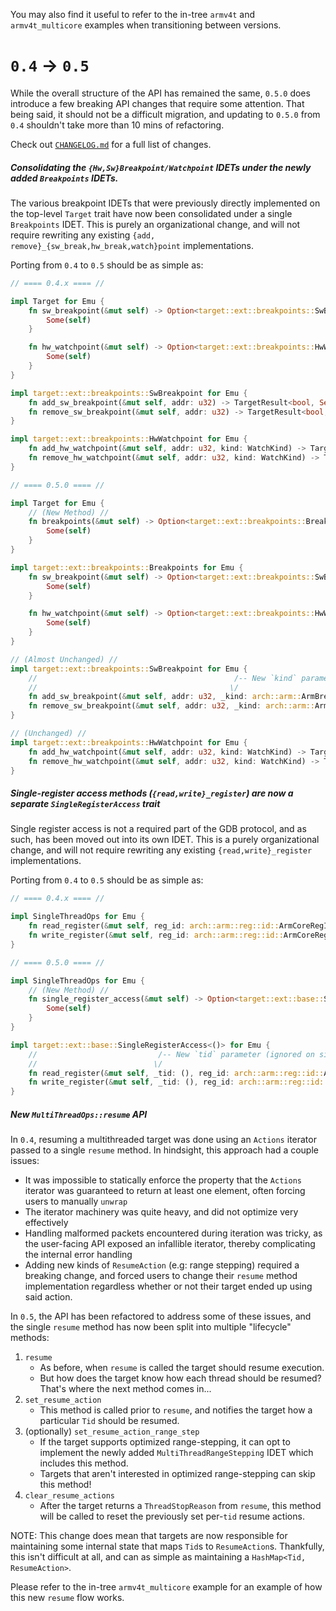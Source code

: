You may also find it useful to refer to the in-tree `armv4t` and `armv4t_multicore` examples when transitioning between versions.

# `0.4` -> `0.5`

While the overall structure of the API has remained the same, `0.5.0` does introduce a few breaking API changes that require some attention. That being said, it should not be a difficult migration, and updating to `0.5.0` from `0.4` shouldn't take more than 10 mins of refactoring.

Check out [`CHANGELOG.md`](../CHANGELOG.md) for a full list of changes.

##### Consolidating the `{Hw,Sw}Breakpoint/Watchpoint` IDETs under the newly added `Breakpoints` IDETs.

The various breakpoint IDETs that were previously directly implemented on the top-level `Target` trait have now been consolidated under a single `Breakpoints` IDET. This is purely an organizational change, and will not require rewriting any existing `{add, remove}_{sw_break,hw_break,watch}point` implementations.

Porting from `0.4` to `0.5` should be as simple as:

```rust
// ==== 0.4.x ==== //

impl Target for Emu {
    fn sw_breakpoint(&mut self) -> Option<target::ext::breakpoints::SwBreakpointOps<Self>> {
        Some(self)
    }

    fn hw_watchpoint(&mut self) -> Option<target::ext::breakpoints::HwWatchpointOps<Self>> {
        Some(self)
    }
}

impl target::ext::breakpoints::SwBreakpoint for Emu {
    fn add_sw_breakpoint(&mut self, addr: u32) -> TargetResult<bool, Self> { ... }
    fn remove_sw_breakpoint(&mut self, addr: u32) -> TargetResult<bool, Self> { ... }
}

impl target::ext::breakpoints::HwWatchpoint for Emu {
    fn add_hw_watchpoint(&mut self, addr: u32, kind: WatchKind) -> TargetResult<bool, Self> { ... }
    fn remove_hw_watchpoint(&mut self, addr: u32, kind: WatchKind) -> TargetResult<bool, Self> { ... }
}

// ==== 0.5.0 ==== //

impl Target for Emu {
    // (New Method) //
    fn breakpoints(&mut self) -> Option<target::ext::breakpoints::BreakpointsOps<Self>> {
        Some(self)
    }
}

impl target::ext::breakpoints::Breakpoints for Emu {
    fn sw_breakpoint(&mut self) -> Option<target::ext::breakpoints::SwBreakpointOps<Self>> {
        Some(self)
    }

    fn hw_watchpoint(&mut self) -> Option<target::ext::breakpoints::HwWatchpointOps<Self>> {
        Some(self)
    }
}

// (Almost Unchanged) // 
impl target::ext::breakpoints::SwBreakpoint for Emu {
    //                                            /-- New `kind` parameter
    //                                           \/
    fn add_sw_breakpoint(&mut self, addr: u32, _kind: arch::arm::ArmBreakpointKind) -> TargetResult<bool, Self> { ... }
    fn remove_sw_breakpoint(&mut self, addr: u32, _kind: arch::arm::ArmBreakpointKind) -> TargetResult<bool, Self> { ... }
}

// (Unchanged) // 
impl target::ext::breakpoints::HwWatchpoint for Emu {
    fn add_hw_watchpoint(&mut self, addr: u32, kind: WatchKind) -> TargetResult<bool, Self> { ... }
    fn remove_hw_watchpoint(&mut self, addr: u32, kind: WatchKind) -> TargetResult<bool, Self> { ... }
}

```

##### Single-register access methods (`{read,write}_register`) are now a separate `SingleRegisterAccess` trait

Single register access is not a required part of the GDB protocol, and as such, has been moved out into its own IDET. This is a purely organizational change, and will not require rewriting any existing `{read,write}_register` implementations.

Porting from `0.4` to `0.5` should be as simple as:

```rust
// ==== 0.4.x ==== //

impl SingleThreadOps for Emu {
    fn read_register(&mut self, reg_id: arch::arm::reg::id::ArmCoreRegId, dst: &mut [u8]) -> TargetResult<(), Self> { ... }
    fn write_register(&mut self, reg_id: arch::arm::reg::id::ArmCoreRegId, val: &[u8]) -> TargetResult<(), Self> { ... }
}

// ==== 0.5.0 ==== //

impl SingleThreadOps for Emu {
    // (New Method) //
    fn single_register_access(&mut self) -> Option<target::ext::base::SingleRegisterAccessOps<(), Self>> {
        Some(self)
    }
}

impl target::ext::base::SingleRegisterAccess<()> for Emu {
    //                           /-- New `tid` parameter (ignored on single-threaded systems)
    //                          \/
    fn read_register(&mut self, _tid: (), reg_id: arch::arm::reg::id::ArmCoreRegId, dst: &mut [u8]) -> TargetResult<(), Self> { ... }
    fn write_register(&mut self, _tid: (), reg_id: arch::arm::reg::id::ArmCoreRegId, val: &[u8]) -> TargetResult<(), Self> { ... }
}
```

##### New `MultiThreadOps::resume` API

In `0.4`, resuming a multithreaded target was done using an `Actions` iterator passed to a single `resume` method. In hindsight, this approach had a couple issues:

- It was impossible to statically enforce the property that the `Actions` iterator was guaranteed to return at least one element, often forcing users to manually `unwrap`
- The iterator machinery was quite heavy, and did not optimize very effectively
- Handling malformed packets encountered during iteration was tricky, as the user-facing API exposed an infallible iterator, thereby complicating the internal error handling
- Adding new kinds of `ResumeAction` (e.g: range stepping) required a breaking change, and forced users to change their `resume` method implementation regardless whether or not their target ended up using said action.

In `0.5`, the API has been refactored to address some of these issues, and the single `resume` method has now been split into multiple "lifecycle" methods:

1. `resume`
    - As before, when `resume` is called the target should resume execution.
    - But how does the target know how each thread should be resumed? That's where the next method comes in...
1. `set_resume_action`
    - This method is called prior to `resume`, and notifies the target how a particular `Tid` should be resumed.
1. (optionally) `set_resume_action_range_step`
    - If the target supports optimized range-stepping, it can opt to implement the newly added `MultiThreadRangeStepping` IDET which includes this method.
    - Targets that aren't interested in optimized range-stepping can skip this method!
1. `clear_resume_actions`
    - After the target returns a `ThreadStopReason` from `resume`, this method will be called to reset the previously set per-`tid` resume actions.

NOTE: This change does mean that targets are now responsible for maintaining some internal state that maps `Tid`s to `ResumeAction`s. Thankfully, this isn't difficult at all, and can as simple as maintaining a `HashMap<Tid, ResumeAction>`.

Please refer to the in-tree `armv4t_multicore` example for an example of how this new `resume` flow works.
